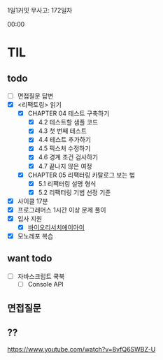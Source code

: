 1일1커밋 무사고: 172일차

00:00

# TIL

## todo

- [ ] 면접질문 답변
- [x] <리팩토링> 읽기
  - [x] CHAPTER 04 테스트 구축하기
    - [x] 4.2 테스트할 샘플 코드
    - [x] 4.3 첫 번째 테스트
    - [x] 4.4 테스트 추가하기
    - [x] 4.5 픽스처 수정하기
    - [x] 4.6 경계 조건 검사하기
    - [x] 4.7 끝나지 않은 여정
  - [x] CHAPTER 05 리팩터링 카탈로그 보는 법
    - [x] 5.1 리팩터링 설명 형식
    - [x] 5.2 리팩터링 기법 선정 기준
- [x] 사이클 17분
- [x] 프로그래머스 1시간 이상 문제 풀이
- [x] 입사 지원
  - [x] [바이오리서치에이아이](https://bioresearchai.notion.site/bioresearchai/535186162c7d4e1fbcd4a0f90d1c5db1)
- [x] 모노레포 복습

## want todo

- [ ] 자바스크립트 쿡북
  - [ ] Console API

## 면접질문

## ??

https://www.youtube.com/watch?v=8vfQ6SWBZ-U
